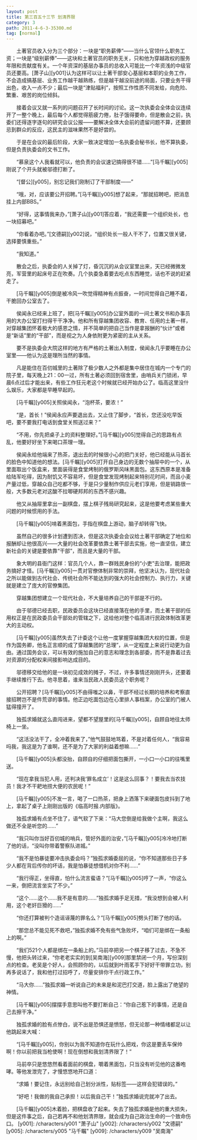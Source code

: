 ```yaml
---
layout: post
title: 第三百五十三节 划清界限
category: 3
path: 2011-4-6-3-35300.md
tag: [normal]
---
```


　　土著官员收入分为三个部分：一块是“职务薪俸”——当什么官领什么职务工资；一块是“级别薪俸”——这块和土著官员的职务无关，只和他为穿越政权的服务年限和贡献度有关。一个年资深的基层办事员的总收入可能比一个年资浅的中级官员还要高。[萧子山][y001]认为这样可以让土著干部安心基层和本职的业务工作，不会造成搞基层、业务工作越干越熟练，但是越干越没前途的局面，只要业务干得出色，收入一点不少；最后一块是“津贴福利”，按照工作性质不同发给，向危险、繁重、艰苦的岗位倾斜。

　　接着会议又就一系列的问题召开了长时间的讨论。这一次执委会全体会议连续开了一整个晚上，最后每个人都觉得筋疲力倦，肚子饿得要命，但是散会之前，执委们还得逐字逐句的研究会议公报——要解决全体大会前的遗留问题不算，还要顾忌到群众的反应，这民主的滋味果然不是好尝的。

　　于是在会议的最后阶段，大家一致决定增加一名执委会秘书长，他不算执委，但是负责执委会的文书工作。

　　“慕泉这个人我看就可以，他负责的会议速记搞得很不错……”[马千瞩][y005]刚说了个开头就被邬德打断了。

　　“[督公][y005]，别忘记我们刚制订了干部制度——”

　　“哦，对，应该要公开招聘。”[马千瞩][y005]想了起来，“那就招聘吧，把消息挂上内部BBS。”

　　“好得，这事情我来办，”[萧子山][y001]答应着，“我还需要一个组织处长，也一块招募吧。”

　　“你看着办吧。”[文德嗣][y002]说，“组织处长一般人干不了，位置又很关键，选择要慎重些。”

　　“我知道。”

　　散会之后，执委会的人关掉了灯，昏沉沉的从会议室里出来，天已经微微发亮，军营里的起床号正在吹奏。几个执委急着要去吃点东西睡觉，话也不说的赶紧走了。

　　[马千瞩][y005]倒是被冷风一吹觉得精神有点振奋，一时间觉得自己睡不着，干脆回办公室去了。

　　侯闻永已经来上班了，把[马千瞩][y005]办公室外面的一间土著文书和办事员用的大办公室打扫得干干净净。他和所有穿越集团收容、教育、任用的土著一样，对穿越集团怀着极大的感恩之情，并不简单的把自己当作是拿报酬的“伙计”或者是“新话”里的“干部”，而是视之为人身依附更为紧密的主从关系。

　　要不是执委会大院这样的地方有严格的土著出入制度，侯闻永几乎要睡在办公室里——他认为这是理所当然的事情。

　　凡是能住在百仞城里的土著除了极少数人之外都是集中居住在城内一个专门的院子里，每天晚上21：00一过，所有土著必须回到宿舍里，由哨兵关门锁闭，早晨6点过后才能出来，有些工作狂元老这个时候就已经开始办公了。临高这里没什么娱乐，大家都是早睡早起的。

　　[马千瞩][y005]关照侯闻永，“泡杯茶，要浓！”

　　“是，首长！”侯闻永应声要退出去，又止住了脚步，“首长，您还没吃早饭吧，要不要我打电话到食堂关照送过来？”

　　“不用，你先把桌子上的资料整理好。”[马千瞩][y005]觉得自己的思路有点乱，他要好好坐下来喝口茶理一理。

　　侯闻永给他端来了热茶，退出去的时候很小心的把门关好，他已经能从马首长的脸色中知道他的想法。[马千瞩][y005]打开自己身边的无数个抽屉中的一个，从里面取出个饭盒来，里面装得是食堂烤制的俄罗斯风味黑面包。这东西原本是准备给陆军吃得，因为耐饥又不容易坏，但是食堂发现烤制起来特别花时间，而且小麦产量过低，穿越众自己吃都不够，于是只少量制作供应元老们享用，但是销路很一般，大多数元老对这酸不拉唧硬邦邦的东西不感兴趣。

　　他又从抽屉里拿出一副棋盘，摆上棋子残局研究起来，这是他要考虑某些重大问题的时候惯用的手法。

　　[马千瞩][y005]啃着黑面包，手指在棋盘上游动，脑子却转得飞快。

　　虽然自己的很多计划遭到否决，但是这次执委会会议给土著干部确定了地位和报酬却让他很高兴——大量的社会改革要依靠土著干部去实施，他一直坚信，建立新社会的关键是要依靠“干部”，而且是大量的干部。

　　象大明的县衙门这样：官员几个人，靠一群贱民身份的“小吏”去治理，能把政务搞好才怪。[马千瞩][y005]一贯对官僚体制非常的崇拜，他坚决认为，现代社会之所以能做到古代社会、传统社会所不能达到的强大的社会控制力、执行力，关键就是建立了庞大的官僚集团。

　　穿越集团想建立一个现代社会，不大量培养自己的干部是不行的。

　　由于邬德已经去职，民政委员会这块已经直接落在他的手里，而土著干部的任用权正是在民政委员会干部处的管辖之下，这给他对整个临高进行民政体制改革更大的主动权。

　　[马千瞩][y005]虽然失去了计委这个让他一度掌握穿越集团大权的位置，但是作为国务卿，他名正言顺的成了穿越集团的“总理”，从一定程度上来说行动更为自由。通过国务会议，可以有效的施加自己的意志和理念到各部委，而不是靠着过去对资源的分配权来间接影响达成目的。

　　邬德移交给他的是一块初见成效的摊子，不过，许多事情还刚刚开头，还要着手继续推行下去。他寻思着，谁来当民政人民委员这个职务呢？

　　公开招聘？[马千瞩][y005]不由得嗤之以鼻，干部不经过长期的培养和考察直接招聘岂不是件荒谬的事情。他正边吃面包边在心里排人事档案，办公室的门被人猛得撞开了。

　　独孤求婚就这么直闯进来，望都不望屋里的[马千瞩][y005]，自顾自地往太师椅上一坐。

　　“这活没法干了，全冲着我来了，”他气鼓鼓地骂着，不是对着任何人，“我容易吗我，我这是为了谁啊，还不是为了大家的利益着想嘛……”

　　[马千瞩][y005]头都没抬，自顾自的仔细把面包撕开，一小口一小口的往嘴里送。

　　“现在拿我当犯人用，还判决我‘罪名成立’！这是这么回事？！要我去当农技员！我才不干耙地捞大便的农民呢！”

　　[马千瞩][y005]不发一言，喝了一口热茶，把身上洒落下来硬面包皮抖到了地上，拿起了桌子上刚刚出版的《临高时报.内部版》。

　　独孤求婚有点坐不住了，语气软了下来：“马大您倒是给我做个主啊，我这么做还不全是听您的……”

　　“我只叫你当好百仞城的哨兵，管好外面的治安，”[马千瞩][y005]冷冷地打断了他的话，“没叫你带着警察队进城。”

　　“我不是怕暴徒要冲击执委会吗？”独孤求婚委屈的说，“你不知道那些日子多少人都在背后传你的坏话，我是怕暴徒想借机对你不利……”

　　“我行得正，坐得直，怕什么流言蜚语？”[马千瞩][y005]哼了一声，“你这么一来，倒把流言坐实了不少。”

　　“这个……这个……我不是有意的……”独孤求婚手足无措，“我没想到会被人利用，这个老奸巨猾的……”

　　“你还打算被判个造谣诬蔑的罪名么？”[马千瞩][y005]劈头打断了他的话。

　　“那您总不能见死不救吧，”独孤求婚不免有些气急败坏，“咱们可是绑在一条船上的啊。”

　　“我们521个人都是绑在一条船上的。”马前卒把另一个棋子移了过去，不急不慢，他把头转过来，“你老老实实的到[吴南海][y009]那里禁闭一个月，写份深刻点的检查。老吴是个好人，会照顾你的，以后就到叶雨茗手下好好干带罪立功，别再多说话了，我和他打过招呼了，尽量安排你干点行政工作。”

　　“马大你……”独孤求婚一听说自己的未来是和泥巴打交道，脸上露出了绝望的神情。

　　[马千瞩][y005]摆摆手意思叫他不要打断自己：“你自己惹下的事情，还是自己去擦干净。”

　　独孤求婚的脸有点惨白，说不出是恐惧还是愤怒，但无论那一种情绪都足以让他跳起来大喊：

　　“[马千瞩][y005]，你别以为我不知道你在玩什么把戏，你这是要丢车保帅啊！你以前把我当枪使啊！现在倒想和我划清界限了！”

　　马前卒只是悠悠然看着面前的棋盘，嚼着黑面包，只当没有听见他的这番咆哮。等他发泄完了，才慢悠悠地开口道：

　　“求婚！要记住，永远别给自己划分派性，贴标签——这样会犯错误的。”

　　“好吧！我做的我自己承担！以后我自己干！”独孤求婚说完就冲了出去。

　　[马千瞩][y005]木着脸，把棋盘收了起来。失去了独孤求婚是他的重大损失，但是这件事之后，自己若再不和他划清界限，就会成为自己政治生命的一个致命伤口。
[y001]: /characters/y001 "萧子山"
[y002]: /characters/y002 "文德嗣"
[y005]: /characters/y005 "马千瞩"
[y009]: /characters/y009 "吴南海"

